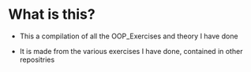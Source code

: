 # What is this?
- This a compilation of all the OOP_Exercises and theory I have done

- It is made from the various exercises I have done, contained in other repositries
